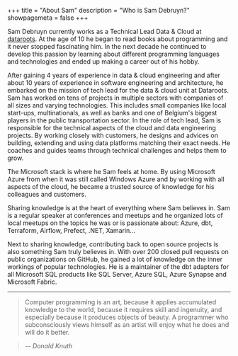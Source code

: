 +++
title = "About Sam"
description = "Who is Sam Debruyn?"
showpagemeta = false
+++

Sam Debruyn currently works as a Technical Lead Data & Cloud at [dataroots](https://dataroots.io/). At the age of 10 he began to read books about programming and it never stopped fascinating him. In the next decade he continued to develop this passion by learning about different programming languages and technologies and ended up making a career out of his hobby.

After gaining 4 years of experience in data & cloud engineering and after about 10 years of experience in software engineering and architecture, he embarked on the mission of tech lead for the data & cloud unit at Dataroots. Sam has worked on tens of projects in multiple sectors with companies of all sizes and varying technologies. This includes small companies like local start-ups, multinationals, as well as banks and one of Belgium's biggest players in the public transportation sector. In the role of tech lead, Sam is responsible for the technical aspects of the cloud and data engineering projects. By working closely with customers, he designs and advices on building, extending and using data platforms matching their exact needs. He coaches and guides teams through technical challenges and helps them to grow.

The Microsoft stack is where he Sam feels at home. By using Microsoft Azure from when it was still called Windows Azure and by working with all aspects of the cloud, he became a trusted source of knowledge for his colleagues and customers.

Sharing knowledge is at the heart of everything where Sam believes in. Sam is a regular speaker at conferences and meetups and he organized lots of local meetups on the topics he was or is passionate about: Azure, dbt, Terraform, Airflow, Prefect, .NET, Xamarin...

Next to sharing knowledge, contributing back to open source projects is also something Sam truly believes in. With over 200 closed pull requests on public organizations on GitHub, he gained a lot of knowledge on the inner workings of popular technologies. He is a maintainer of the dbt adapters for all Microsoft SQL products like SQL Server, Azure SQL, Azure Synapse and Microsoft Fabric.

---

> Computer programming is an art,
because it applies accumulated knowledge to the world,
because it requires skill and ingenuity,
and especially because it produces objects of beauty.
A programmer who subconsciously views himself as an artist
will enjoy what he does and will do it better.

> -- <cite>Donald Knuth</cite>
